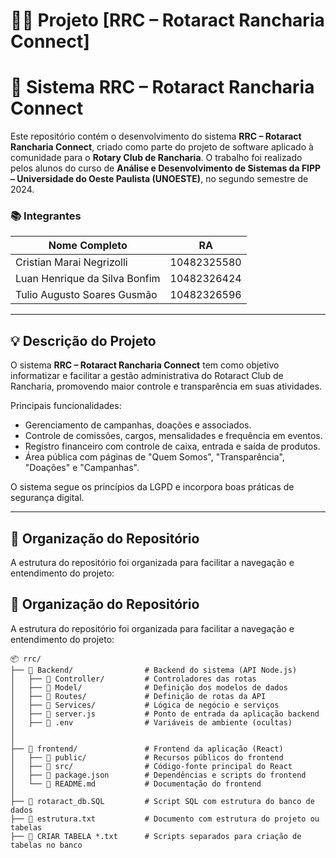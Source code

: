 # 🧑‍💻 Projeto [RRC – Rotaract Rancharia Connect]

# 📘 Sistema RRC – Rotaract Rancharia Connect
Este repositório contém o desenvolvimento do sistema **RRC – Rotaract Rancharia Connect**, criado como parte do projeto de software aplicado à comunidade para o **Rotary Club de Rancharia**. O trabalho foi realizado pelos alunos do curso de **Análise e Desenvolvimento de Sistemas da FIPP – Universidade do Oeste Paulista (UNOESTE)**, no segundo semestre de 2024.

### 📚 Integrantes

| Nome Completo                 | RA          |
|-------------------------------|-------------|
| Cristian Marai Negrizolli     | 10482325580 |
| Luan Henrique da Silva Bonfim | 10482326424 |
| Tulio Augusto Soares Gusmão   | 10482326596 |

---

## 💡 Descrição do Projeto
O sistema **RRC – Rotaract Rancharia Connect** tem como objetivo informatizar e facilitar a gestão administrativa do Rotaract Club de Rancharia, promovendo maior controle e transparência em suas atividades.

Principais funcionalidades:
- Gerenciamento de campanhas, doações e associados.
- Controle de comissões, cargos, mensalidades e frequência em eventos.
- Registro financeiro com controle de caixa, entrada e saída de produtos.
- Área pública com páginas de "Quem Somos", "Transparência", "Doações" e "Campanhas".

O sistema segue os princípios da LGPD e incorpora boas práticas de segurança digital.

---

## 📁 Organização do Repositório

A estrutura do repositório foi organizada para facilitar a navegação e entendimento do projeto:
## 📁 Organização do Repositório

A estrutura do repositório foi organizada para facilitar a navegação e entendimento do projeto:
```text
📦 rrc/
├── 📁 Backend/                # Backend do sistema (API Node.js)
│   ├── 📁 Controller/         # Controladores das rotas
│   ├── 📁 Model/              # Definição dos modelos de dados
│   ├── 📁 Routes/             # Definição de rotas da API
│   ├── 📁 Services/           # Lógica de negócio e serviços
│   ├── 📄 server.js           # Ponto de entrada da aplicação backend
│   ├── 📄 .env                # Variáveis de ambiente (ocultas)
│  
│
├── 📁 frontend/               # Frontend da aplicação (React)
│   ├── 📁 public/             # Recursos públicos do frontend
│   ├── 📁 src/                # Código-fonte principal do React
│   ├── 📄 package.json        # Dependências e scripts do frontend
│   └── 📄 README.md           # Documentação do frontend
│
├── 📄 rotaract_db.SQL         # Script SQL com estrutura do banco de dados
├── 📄 estrutura.txt           # Documento com estrutura do projeto ou tabelas
├── 📄 CRIAR TABELA *.txt      # Scripts separados para criação de tabelas no banco


